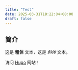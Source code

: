 ```yaml
---
title: "Test"
date: 2025-03-31T18:22:04+08:00
draft: false
---
```

## 简介

这是 **粗体** 文本，这是 *斜体* 文本。

访问 [Hugo](https://gohugo.io) 网站！
